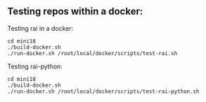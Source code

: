 ## Testing repos within a docker:

Testing rai in a docker:
```
cd mini18
./build-docker.sh
./run-docker.sh /root/local/docker/scripts/test-rai.sh
```

Testing rai-python:
```
cd mini18
./build-docker.sh
./run-docker.sh /root/local/docker/scripts/test-rai-python.sh
```

